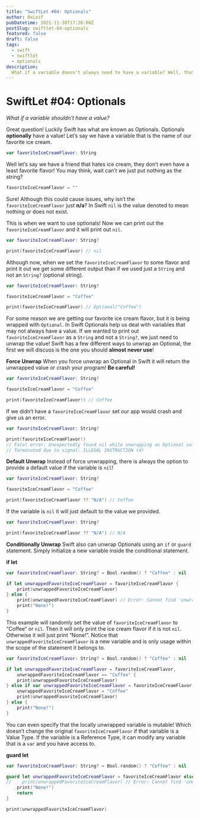 ```yaml
---
title: "SwiftLet #04: Optionals"
author: 0xLeif
pubDatetime: 2021-11-30T17:26:00Z
postSlug: swiftlet-04-optionals
featured: false
draft: false
tags:
  - swift
  - swiftlet
  - optionals
description:
  What if a variable doesn't always need to have a variable? Well, that means it's an optional!
---
```


# SwiftLet #04: Optionals
_What if a variable shouldn’t have a value?_

Great question! Luckily Swift has what are known as Optionals. Optionals **optionally** have a value! Let’s say we have a variable that is the name of our favorite ice cream. 
```swift
var favoriteIceCreamFlavor: String
```

Well let’s say we have a friend that hates ice cream, they don’t even have a least favorite flavor! You may think, wait can’t we just put nothing as the string?
```swift
favoriteIceCreamFlavor = ""
```

Sure! Although this could cause issues, why isn’t the `favoriteIceCreamFlavor` just **n/a**? In Swift `nil` is the value denoted to mean nothing or does not exist.

This is when we want to use optionals! Now we can print out the `favoriteIceCreamFlavor` and it will print out `nil`.
```swift
var favoriteIceCreamFlavor: String?

print(favoriteIceCreamFlavor) // nil
```

Although now, when we set the `favoriteIceCreamFlavor` to some flavor and print it out we get some different output than if we used just a `String` and not an `String?` (optional string).
```swift
var favoriteIceCreamFlavor: String?

favoriteIceCreamFlavor = "Coffee"

print(favoriteIceCreamFlavor) // Optional("Coffee")
```

For some reason we are getting our favorite ice cream flavor, but it is being wrapped with `Optional`. In Swift Optionals help us deal with variables that may not always have a value. If we wanted to print out `favoriteIceCreamFlavor` as a `String` and not a `String?`, we just need to unwrap the value! Swift has a few different ways to unwrap an Optional, the first we will discuss is the one you should **almost never use**!

**Force Unwrap**
When you force unwrap an Optional in Swift it will return the unwrapped value or crash your program! **Be careful!**
```swift
var favoriteIceCreamFlavor: String?

favoriteIceCreamFlavor = "Coffee"

print(favoriteIceCreamFlavor!) // Coffee
```

If we didn’t have a `favoriteIceCreamFlavor` set our app would crash and give us an error.
```swift
var favoriteIceCreamFlavor: String?

print(favoriteIceCreamFlavor!)
// Fatal error: Unexpectedly found nil while unwrapping an Optional value
// Terminated due to signal: ILLEGAL INSTRUCTION (4)
```

**Default Unwrap**
Instead of force unwrapping, there is always the option to provide a default value if the variable is `nil`!
```swift
var favoriteIceCreamFlavor: String?

favoriteIceCreamFlavor = "Coffee"

print(favoriteIceCreamFlavor ?? "N/A") // Coffee
```

If the variable is `nil` it will just default to the value we provided.
```swift
var favoriteIceCreamFlavor: String?

print(favoriteIceCreamFlavor ?? "N/A") // N/A
```

**Conditionally Unwrap**
Swift also can unwrap Optionals using an `if` or `guard` statement. Simply initialize a new variable inside the conditional statement. 

**if let**
```swift
var favoriteIceCreamFlavor: String? = Bool.random() ? "Coffee" : nil

if let unwrappedFavoriteIceCreamFlavor = favoriteIceCreamFlavor {
    print(unwrappedFavoriteIceCreamFlavor)
} else {
    print(unwrappedFavoriteIceCreamFlavor) // Error: Cannot find 'unwrappedFavoriteIceCreamFlavor' in scope   
    print("None!")
}
```
This example will randomly set the value of `favoriteIceCreamFlavor` to “Coffee“ or `nil`. Then it will only print the ice cream flavor if it is not `nil`. Otherwise it will just print “None!”. Notice that `unwrappedFavoriteIceCreamFlavor` is a new variable and is only usage within the scope of the statement it belongs to.

```swift
var favoriteIceCreamFlavor: String? = Bool.random() ? "Coffee" : nil

if let unwrappedFavoriteIceCreamFlavor = favoriteIceCreamFlavor,
    unwrappedFavoriteIceCreamFlavor == "Coffee" {
    print(unwrappedFavoriteIceCreamFlavor)
} else if var unwrappedFavoriteIceCreamFlavor = favoriteIceCreamFlavor {
    unwrappedFavoriteIceCreamFlavor = "Coffee"
    print(unwrappedFavoriteIceCreamFlavor)
} else {
    print("None!")
}
```
You can even specify that the locally unwrapped variable is mutable! Which doesn’t change the original `favoriteIceCreamFlavor` if that variable is a Value Type. If the variable is a Reference Type, it can modify any variable that is a `var` and you have access to.

**guard let**
```swift
var favoriteIceCreamFlavor: String? = Bool.random() ? "Coffee" : nil

guard let unwrappedFavoriteIceCreamFlavor = favoriteIceCreamFlavor else {
//    print(unwrappedFavoriteIceCreamFlavor) // Error: Cannot find 'unwrappedFavoriteIceCreamFlavor' in scope   
    print("None!")
    return
}

print(unwrappedFavoriteIceCreamFlavor)
```
